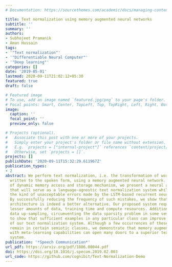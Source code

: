 ```yaml
---
# Documentation: https://sourcethemes.com/academic/docs/managing-content/

title: Text normalization using memory augmented neural networks
subtitle: ''
summary: ''
authors:
- Subhojeet Pramanik
- Aman Hussain
tags:
- '"Text normalization"'
- '"Differentiable Neural Computer"'
- '"Deep learning"'
categories: []
date: '2019-05-01'
lastmod: 2020-09-11T21:02:12+05:30
featured: true
draft: false

# Featured image
# To use, add an image named `featured.jpg/png` to your page's folder.
# Focal points: Smart, Center, TopLeft, Top, TopRight, Left, Right, BottomLeft, Bottom, BottomRight.
image:
  caption: ''
  focal_point: ''
  preview_only: false

# Projects (optional).
#   Associate this post with one or more of your projects.
#   Simply enter your project's folder or file name without extension.
#   E.g. `projects = ["internal-project"]` references `content/project/deep-learning/index.md`.
#   Otherwise, set `projects = []`.
projects: []
publishDate: '2020-09-11T15:32:29.611967Z'
publication_types:
- 2
abstract: We perform text normalization, i.e. the transformation of words from the
  written to the spoken form, using a memory augmented neural network. With the addition
  of dynamic memory access and storage mechanism, we present a neural architecture
  that will serve as a language-agnostic text normalization system while avoiding
  the kind of unacceptable errors made by the LSTM-based recurrent neural networks.
  By successfully reducing the frequency of such mistakes, we show that this novel
  architecture is indeed a better alternative. Our proposed system requires significantly
  lesser amounts of data, training time and compute resources. Additionally, we perform
  data up-sampling, circumventing the data sparsity problem in some semiotic classes,
  to show that sufficient examples in any particular class can improve the performance
  of our text normalization system. Although a few occurrences of these errors still
  remain in certain semiotic classes, we demonstrate that memory augmented networks
  with meta-learning capabilities can open many doors to a superior text normalization
  system.
publication: '*Speech Communication*'
url_pdf: https://arxiv.org/pdf/1806.00044.pdf
doi: https://doi.org/10.1016/j.specom.2019.02.003
url_code: https://github.com/cognibit/Text-Normalization-Demo
---
```


